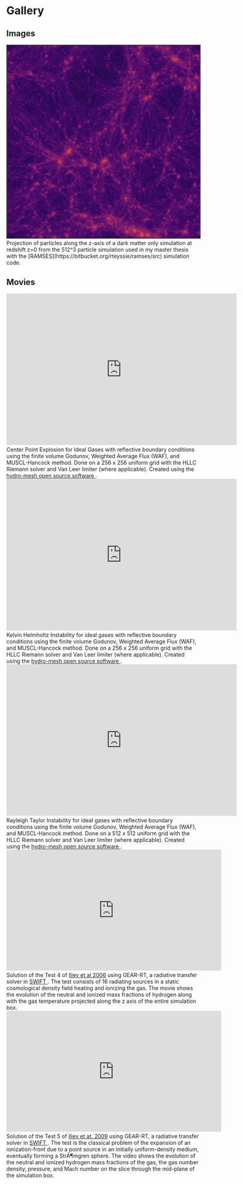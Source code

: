 # Gallery


## Images


<div id=gallery_contents>

<div id="imageDiv">
<img src='images/particleplot_00041_nolabels.png' style="width:inherit;padding=5px;" border="1">
Projection of particles along the z-axis of a dark matter only simulation at  
redshift z=0 from the 512^3 particle simulation used in my master thesis with  
the [RAMSES](https://bitbucket.org/rteyssie/ramses/src) simulation code.
</div>   

</div> 





## Movies


<div id=gallery_contents>

<div id="imageDiv">
  <iframe width="600" height="395" src="https://www.youtube.com/embed/ADmPyt6bdww" frameborder="0" allow="accelerometer; autoplay; encrypted-media; gyroscope; picture-in-picture" allowfullscreen></iframe>
  Center Point Explosion for Ideal Gases with reflective boundary conditions using the finite volume 
  Godunov, Weighted Average Flux (WAF), and MUSCL-Hancock method.
  Done on a 256 x 256 uniform grid with the HLLC Riemann solver and Van Leer limiter (where applicable).
  Created using the <a href="https://github.com/mladenivkovic/mesh-hydro"> hydro-mesh open source software </a>.
</div>


<div id="imageDiv">
  <iframe width="600" height="395" src="https://www.youtube.com/embed/NfyPNY989Qg" frameborder="0" allow="accelerometer; autoplay; encrypted-media; gyroscope; picture-in-picture" allowfullscreen></iframe>
  Kelvin Helmholtz Instability for ideal gases with reflective boundary conditions 
  using the finite volume Godunov, Weighted Average Flux (WAF), and MUSCL-Hancock method.
  Done on a 256 x 256 uniform grid with the HLLC Riemann solver and Van Leer limiter (where applicable).
  Created using the <a href="https://github.com/mladenivkovic/mesh-hydro"> hydro-mesh open source software </a>.
</div>


<div id="imageDiv">
  <iframe width="600" height="395" src="https://www.youtube.com/embed/JcnqvlLykW0" frameborder="0" allow="accelerometer; autoplay; encrypted-media; gyroscope; picture-in-picture" allowfullscreen></iframe>
  Rayleigh Taylor Instability for ideal gases with reflective boundary conditions 
  using the finite volume Godunov, Weighted Average Flux (WAF), and MUSCL-Hancock 
  method. Done on a 512 x 512 uniform grid with the HLLC Riemann solver and Van 
  Leer limiter (where applicable).
  Created using the <a href="https://github.com/mladenivkovic/mesh-hydro"> hydro-mesh open source software </a>.
</div>


<div id="imageDiv">
  <iframe width="560" height="315" src="https://www.youtube.com/embed/TdK1ktkd7wQ" frameborder="0" allow="accelerometer; autoplay; clipboard-write; encrypted-media; gyroscope; picture-in-picture; web-share" allowfullscreen></iframe>
  Solution of the Test 4 of <a href="https://ui.adsabs.harvard.edu/abs/2006MNRAS.371.1057I">Iliev et al 2006</a> 
  using GEAR-RT, a radiative transfer solver in <a href="http://swiftsim.com"> SWIFT </a>. The test 
  consists of 16 radiating sources in a static cosmological density field heating and ionizing the 
  gas. The movie shows the evolution of the neutral and ionized mass fractions of hydrogen along 
  with the gas temperature projected along the z axis of the entire simulation box.
</div>


<div id="imageDiv">
  <iframe width="560" height="315" src="https://www.youtube.com/embed/cucE5Esf5yw" frameborder="0" allow="accelerometer; autoplay; clipboard-write; encrypted-media; gyroscope; picture-in-picture; web-share" allowfullscreen></iframe>
  Solution of the Test 5 of <a href="https://ui.adsabs.harvard.edu/abs/2009MNRAS.400.1283I">Iliev et at. 2009</a> 
  using GEAR-RT, a radiative transfer solver in <a href="http://swiftsim.com"> SWIFT </a>. The test 
  is the classical problem of the expansion of an ionization-front due to a point source in an 
  initially uniform-density medium, eventually forming a StrÃ¶mgren sphere. The video shows the 
  evolution of the neutral and ionized hydrogen mass fractions of the gas, the gas number density, 
  pressure, and Mach number on the slice through the mid-plane of the simulation box.
</div>

</div>
